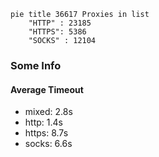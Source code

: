 
```mermaid
pie title 36617 Proxies in list
    "HTTP" : 23185
    "HTTPS": 5386
    "SOCKS" : 12104
```

### Some Info
#### Average Timeout

- mixed: 2.8s
- http: 1.4s
- https: 8.7s
- socks: 6.6s